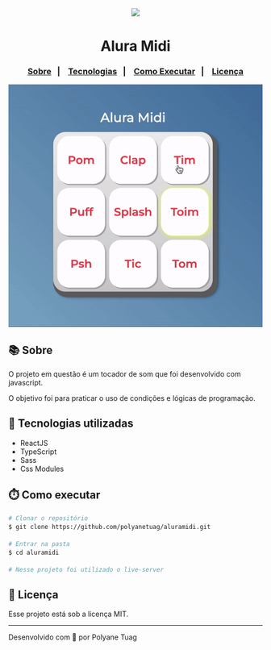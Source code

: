 <div align="center" justify-content="space-between">
  <img width= '80' src="./public/favicon.svg" /> 
  <h1>Alura Midi</h1>
</div>

<h3 align="center">  
  <p align="center">
    <a href="#-sobre">Sobre</a>&nbsp;&nbsp;&nbsp;|&nbsp;&nbsp;&nbsp;
    <a href="#-tecnologias">Tecnologias</a>&nbsp;&nbsp;&nbsp;|&nbsp;&nbsp;&nbsp;
    <a href="#-como-executar">Como Executar</a>&nbsp;&nbsp;&nbsp;|&nbsp;&nbsp;&nbsp;
    <a href="#-licença">Licença</a>
  </p>
</h3>

<div align="center">
    <img width= '800' src="images/interface.gif" /> 
</div>

## 📚 Sobre

O projeto em questão é um tocador de som que foi desenvolvido com javascript.


O objetivo foi para praticar o uso de condições e lógicas de programação.


## 🚀 Tecnologias utilizadas

- ReactJS
- TypeScript
- Sass
- Css Modules

## ⏱️ Como executar

```bash
# Clonar o repositório
$ git clone https://github.com/polyanetuag/aluramidi.git

# Entrar na pasta  
$ cd aluramidi

# Nesse projeto foi utilizado o live-server


```

## 📝 Licença

Esse projeto está sob a licença MIT.

---
Desenvolvido com 💜 por Polyane Tuag
